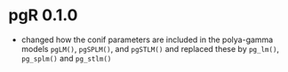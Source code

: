 # pgR 0.1.0
- changed how the conif parameters are included in the polya-gamma models `pgLM()`, `pgSPLM()`, and `pgSTLM()` and replaced these by `pg_lm()`, `pg_splm()` and `pg_stlm()`


